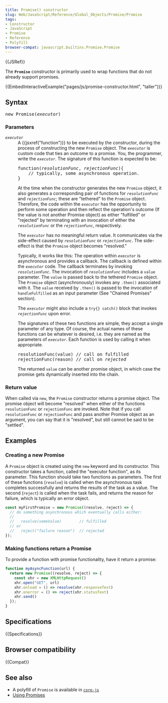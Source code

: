 ```yaml
---
title: Promise() constructor
slug: Web/JavaScript/Reference/Global_Objects/Promise/Promise
tags:
- Constructor
- JavaScript
- Promise
- Reference
- Polyfill
browser-compat: javascript.builtins.Promise.Promise
---
```

{{JSRef}}

The **`Promise`** constructor is primarily used to wrap functions that do not
already support promises.

{{EmbedInteractiveExample("pages/js/promise-constructor.html", "taller")}}

## Syntax

<pre class="brush: js">new Promise(<var>executor</var>)
</pre>

### Parameters

<dl><dt><code><var>executor</var></code></dt><dd>A {{jsxref("function")}} to be executed by the constructor, during the process of
constructing the new <code>Promise</code> object. The <code><var>executor</var></code>
is custom code that ties an outcome to a promise. You, the programmer, write the
<code><var>executor</var></code>. The signature of this function is expected to be:<pre class="brush: js">function(<var>resolutionFunc</var>, <var>rejectionFunc</var>){
    // typically, some asynchronous operation.
}
</pre><p>At the time when the constructor generates the new <code>Promise</code> object, it
also generates a corresponding pair of functions for
<code><var>resolutionFunc</var></code> and <code><var>rejectionFunc</var></code>;
these are "tethered" to the <code>Promise</code> object. Therefore, the code within
the <code><var>executor</var></code> has the opportunity to perform some operation
and then reflect the operation's outcome (If the value is not another Promise
object) as either "fulfilled" or "rejected" by terminating with an invocation of
either the <code><var>resolutionFunc</var></code> or the
<code><var>rejectionFunc</var></code>, respectively.</p><p>The <code><var>executor</var></code> has no meaningful return value. It
communicates via the side-effect caused by <code><var>resolutionFunc</var></code> or
<code><var>rejectionFunc</var></code>. The side-effect is that the
<code>Promise</code> object becomes "resolved."</p><p>Typically, it works like this: The operation within
<code><var>executor</var></code> is asynchronous and provides a callback. The
callback is defined within the <code><var>executor</var></code> code. The callback
terminates by invoking <code><var>resolutionFunc</var></code>. The invocation of
<code><var>resolutionFunc</var></code> includes a <code>value</code> parameter. The
<code>value</code> is passed back to the tethered <code>Promise</code> object. The
<code>Promise</code> object (asynchronously) invokes any <code>.then()</code>
associated with it. The <code>value</code> received by <code>.then()</code> is
passed to the invocation of <code>handleFulfilled</code> as an input parameter (See
"Chained Promises" section).</p><p>The <code><var>executor</var></code> might also include a
<code>try{} catch()</code> block that invokes <code><var>rejectionFunc</var></code>
upon error.</p><p>The signatures of these two functions are simple, they accept a single parameter of
any type. Of course, the actual names of these functions can be whatever is desired,
i.e. they are named as the parameters of <code><var>executor</var></code>. Each
function is used by calling it when appropriate.</p><pre class="brush: js">resolutionFunc(value) // call on fulfilled
rejectionFunc(reason) // call on <em>rejected</em></pre><p>The returned <code>value</code> can be another promise object, in which case the
promise gets dynamically inserted into the chain.</p></dd></dl>

### Return value

When called via `new`, the `Promise` constructor returns a promise object. The
promise object will become "resolved" when either of the functions
`resolutionFunc` or `rejectionFunc` are invoked. Note that if you call
`resolutionFunc` or `rejectionFunc` and pass another Promise object as an
argument, you can say that it is "resolved", but still cannot be said to be
"settled".

## Examples

### Creating a new Promise

A `Promise` object is created using the `new` keyword and its constructor. This
constructor takes a function, called the "executor function", as its parameter.
This function should take two functions as parameters. The first of these
functions (`resolve`) is called when the asynchronous task completes
successfully and returns the results of the task as a value. The second
(`reject`) is called when the task fails, and returns the reason for failure,
which is typically an error object.

```js
const myFirstPromise = new Promise((resolve, reject) => {
  // do something asynchronous which eventually calls either:
  //
  //   resolve(someValue)        // fulfilled
  // or
  //   reject("failure reason")  // rejected
});
```

### Making functions return a Promise

To provide a function with promise functionality, have it return a promise:

```js
function myAsyncFunction(url) {
  return new Promise((resolve, reject) => {
    const xhr = new XMLHttpRequest()
    xhr.open("GET", url)
    xhr.onload = () => resolve(xhr.responseText)
    xhr.onerror = () => reject(xhr.statusText)
    xhr.send()
  });
}
```

## Specifications

{{Specifications}}

## Browser compatibility

{{Compat}}

## See also

- A polyfill of `Promise` is available in
  [`core-js`](https://github.com/zloirock/core-js#ecmascript-promise)
- [Using Promises](/en-US/docs/Web/JavaScript/Guide/Using_promises)
